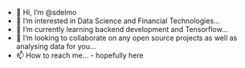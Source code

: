 - 👋 Hi, I’m @sdelmo
- 👀 I’m interested in Data Science and Financial Technologies...
- 🌱 I’m currently learning backend development and Tensorflow...
- 💞️ I’m looking to collaborate on any open source projects as well as analysing data for you...
- 📫 How to reach me... - hopefully here

<!---
sdelmo/sdelmo is a ✨ special ✨ repository because its `README.md` (this file) appears on your GitHub profile.
You can click the Preview link to take a look at your changes.
--->
